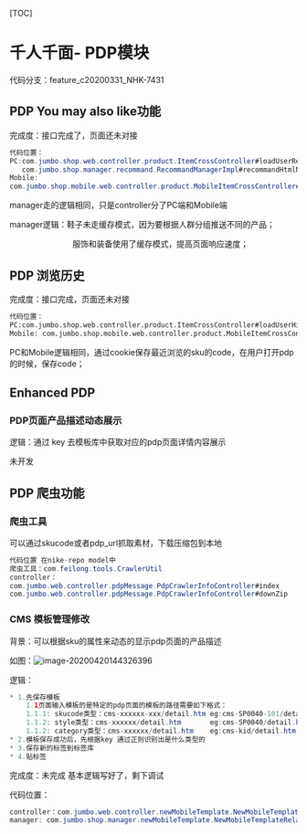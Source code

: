 [TOC]



# 千人千面- PDP模块

代码分支：feature_c20200331_NHK-7431

## PDP You may also like功能

完成度：接口完成了，页面还未对接

```java
代码位置：
PC:com.jumbo.shop.web.controller.product.ItemCrossController#loadUserRecommendationV2
   com.jumbo.shop.manager.recommand.RecommandManagerImpl#recommandHtmlNewV2
Mobile:
com.jumbo.shop.mobile.web.controller.product.MobileItemCrossController#loadUserRecommendation
```

manager走的逻辑相同，只是controller分了PC端和Mobile端

manager逻辑：鞋子未走缓存模式，因为要根据人群分组推送不同的产品；

                            服饰和装备使用了缓存模式，提高页面响应速度；

## PDP 浏览历史

完成度：接口完成，页面还未对接

```javadoc
代码位置：
PC:com.jumbo.shop.web.controller.product.ItemCrossController#loadUserHistoryTour
Mobile: com.jumbo.shop.mobile.web.controller.product.MobileItemCrossController#loadUserHistoryTour
```

PC和Mobile逻辑相同，通过cookie保存最近浏览的sku的code，在用户打开pdp的时候，保存code；

## Enhanced PDP

### PDP页面产品描述动态展示

逻辑：通过 key 去模板库中获取对应的pdp页面详情内容展示

未开发

## PDP 爬虫功能

### 爬虫工具

可以通过skucode或者pdp_url抓取素材，下载压缩包到本地

```java
代码位置 在nike-repo model中
爬虫工具：com.feilong.tools.CrawlerUtil
controller：
com.jumbo.web.controller.pdpMessage.PdpCrawlerInfoController#index
com.jumbo.web.controller.pdpMessage.PdpCrawlerInfoController#downZip
```

### CMS 模板管理修改

背景：可以根据sku的属性来动态的显示pdp页面的产品描述

如图：![image-20200420144326396](C:\Users\jm009218\AppData\Roaming\Typora\typora-user-images\image-20200420144326396.png)

逻辑：

```java
* 1.先保存模板 
	1.1页面输入模板的是特定的pdp页面的模板的路径需要如下格式：
	1.1.1: skucode类型：cms-xxxxxx-xxx/detail.htm eg:cms-SP0040-101/detail.htm
	1.1.2: style类型：cms-xxxxxx/detail.htm       eg:cms-SP0040/detail.htm
	1.1.2: category类型：cms-xxxxxx/detail.htm    eg:cms-kid/detail.htm
* 2.模板保存成功后，先根据key 通过正则识别出是什么类型的
* 3.保存新的标签到标签库
* 4.贴标签
```

完成度：未完成 基本逻辑写好了，剩下调试

代码位置：

```java
controller：com.jumbo.web.controller.newMobileTemplate.NewMobileTemplateController#templateSaveV2
manager: com.jumbo.shop.manager.newMobileTemplate.NewMobileTemplateRelationManager#insertNewMobileTemplateRelationV2
```

